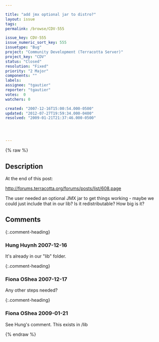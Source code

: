 ```yaml
---

title: "add jmx optional jar to distro?"
layout: issue
tags: 
permalink: /browse/CDV-555

issue_key: CDV-555
issue_numeric_sort_key: 555
issuetype: "Bug"
project: "Community Development (Terracotta Server)"
project_key: "CDV"
status: "Closed"
resolution: "Fixed"
priority: "2 Major"
components: ""
labels: 
assignee: "tgautier"
reporter: "tgautier"
votes:  0
watchers: 0

created: "2007-12-16T15:00:54.000-0500"
updated: "2012-07-27T19:59:34.000-0400"
resolved: "2009-01-21T21:37:46.000-0500"




---
```


{% raw %}

## Description

<div markdown="1" class="description">

At the end of this post:

http://forums.terracotta.org/forums/posts/list/608.page

The user needed an optional JMX jar to get things working - maybe we could just include that in our lib? Is it redistributable?  How big is it?


</div>

## Comments


{:.comment-heading}
### **Hung Huynh** <span class="date">2007-12-16</span>

<div markdown="1" class="comment">

It's already in our "lib" folder.

</div>


{:.comment-heading}
### **Fiona OShea** <span class="date">2007-12-17</span>

<div markdown="1" class="comment">

Any other steps needed?

</div>


{:.comment-heading}
### **Fiona OShea** <span class="date">2009-01-21</span>

<div markdown="1" class="comment">

See Hung's comment. This exists in /lib

</div>



{% endraw %}

